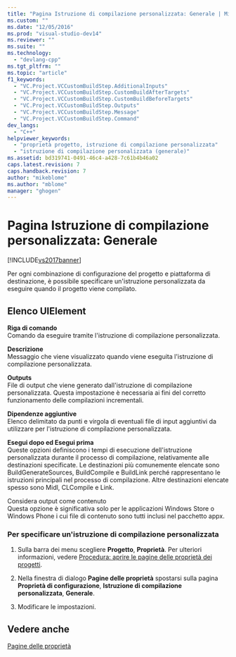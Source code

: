 ```yaml
---
title: "Pagina Istruzione di compilazione personalizzata: Generale | Microsoft Docs"
ms.custom: ""
ms.date: "12/05/2016"
ms.prod: "visual-studio-dev14"
ms.reviewer: ""
ms.suite: ""
ms.technology: 
  - "devlang-cpp"
ms.tgt_pltfrm: ""
ms.topic: "article"
f1_keywords: 
  - "VC.Project.VCCustomBuildStep.AdditionalInputs"
  - "VC.Project.VCCustomBuildStep.CustomBuildAfterTargets"
  - "VC.Project.VCCustomBuildStep.CustomBuildBeforeTargets"
  - "VC.Project.VCCustomBuildStep.Outputs"
  - "VC.Project.VCCustomBuildStep.Message"
  - "VC.Project.VCCustomBuildStep.Command"
dev_langs: 
  - "C++"
helpviewer_keywords: 
  - "proprietà progetto, istruzione di compilazione personalizzata"
  - "istruzione di compilazione personalizzata (generale)"
ms.assetid: bd319741-0491-46c4-a428-7c61b4b46a02
caps.latest.revision: 7
caps.handback.revision: 7
author: "mikeblome"
ms.author: "mblome"
manager: "ghogen"
---
```

# Pagina Istruzione di compilazione personalizzata: Generale
[!INCLUDE[vs2017banner](../assembler/inline/includes/vs2017banner.md)]

Per ogni combinazione di configurazione del progetto e piattaforma di destinazione, è possibile specificare un'istruzione personalizzata da eseguire quando il progetto viene compilato.  
  
## Elenco UIElement  
 **Riga di comando**  
 Comando da eseguire tramite l'istruzione di compilazione personalizzata.  
  
 **Descrizione**  
 Messaggio che viene visualizzato quando viene eseguita l'istruzione di compilazione personalizzata.  
  
 **Outputs**  
 File di output che viene generato dall'istruzione di compilazione personalizzata.  Questa impostazione è necessaria ai fini del corretto funzionamento delle compilazioni incrementali.  
  
 **Dipendenze aggiuntive**  
 Elenco delimitato da punti e virgola di eventuali file di input aggiuntivi da utilizzare per l'istruzione di compilazione personalizzata.  
  
 **Esegui dopo ed Esegui prima**  
 Queste opzioni definiscono i tempi di esecuzione dell'istruzione personalizzata durante il processo di compilazione, relativamente alle destinazioni specificate.  Le destinazioni più comunemente elencate sono BuildGenerateSources, BuildCompile e BuildLink perché rappresentano le istruzioni principali nel processo di compilazione.  Altre destinazioni elencate spesso sono Midl, CLCompile e Link.  
  
 Considera output come contenuto  
 Questa opzione è significativa solo per le applicazioni Windows Store o Windows Phone i cui file di contenuto sono tutti inclusi nel pacchetto appx.  
  
### Per specificare un'istruzione di compilazione personalizzata  
  
1.  Sulla barra dei menu scegliere **Progetto**, **Proprietà**.  Per ulteriori informazioni, vedere [Procedura: aprire le pagine delle proprietà dei progetti](../misc/how-to-open-project-property-pages.md).  
  
2.  Nella finestra di dialogo **Pagine delle proprietà** spostarsi sulla pagina **Proprietà di configurazione**, **Istruzione di compilazione personalizzata**, **Generale**.  
  
3.  Modificare le impostazioni.  
  
## Vedere anche  
 [Pagine delle proprietà](../ide/property-pages-visual-cpp.md)